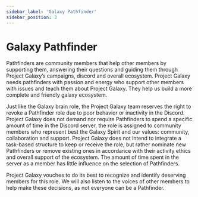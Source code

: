 ```yaml
---
sidebar_label: 'Galaxy Pathfinder'
sidebar_position: 3
---
```


# Galaxy Pathfinder

Pathfinders are community members that help other members by supporting them, answering their questions and guiding them through Project Galaxy’s campaigns, discord and overall ecosystem. Project Galaxy needs pathfinders with passion and energy who support other members with issues and teach them about Project Galaxy. They help us build a more complete and friendly galaxy ecosystem.

Just like the Galaxy brain role, the Project Galaxy team reserves the right to revoke a Pathfinder role due to poor behavior or inactivity in the Discord. Project Galaxy does not demand nor require Pathfinders to spend a specific amount of time in the Discord server, the role is assigned to community members who represent best the Galaxy Spirit and our values: community, collaboration and support. Project Galaxy does not intend to integrate a task-based structure to keep or receive the role, but rather nominate new Pathfinders or remove existing ones in accordance with their activity ethics and overall support of the ecosystem. The amount of time spent in the server as a member has little influence on the selection of Pathfinders.

Project Galaxy vouches to do its best to recognize and identify deserving members for this role. We will also listen to the voices of other members to help make these decisions, as not everyone can be a Pathfinder.


